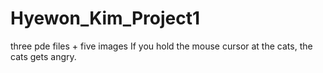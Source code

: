 # Hyewon_Kim_Project1
 
three pde files + five images
If you hold the mouse cursor at the cats, the cats gets angry.
